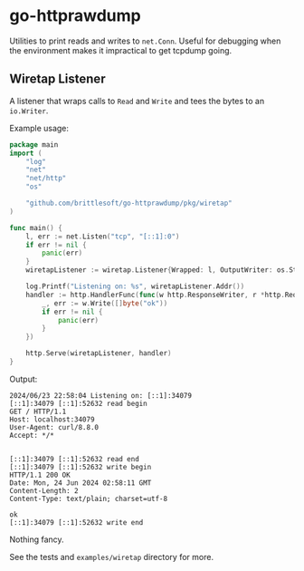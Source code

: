 # go-httprawdump

Utilities to print reads and writes to `net.Conn`.
Useful for debugging when the environment makes it impractical to get tcpdump going.


## Wiretap Listener

A listener that wraps calls to `Read` and `Write` and tees the bytes to an `io.Writer`.

Example usage:

```go
package main
import (
    "log"
    "net"
    "net/http"
    "os"

    "github.com/brittlesoft/go-httprawdump/pkg/wiretap"
)

func main() {
    l, err := net.Listen("tcp", "[::1]:0")
    if err != nil {
        panic(err)
    }
    wiretapListener := wiretap.Listener{Wrapped: l, OutputWriter: os.Stdout}

    log.Printf("Listening on: %s", wiretapListener.Addr())
    handler := http.HandlerFunc(func(w http.ResponseWriter, r *http.Request) {
        _, err := w.Write([]byte("ok"))
        if err != nil {
            panic(err)
        }
    })

    http.Serve(wiretapListener, handler)
}
```

Output:
```
2024/06/23 22:58:04 Listening on: [::1]:34079
[::1]:34079 [::1]:52632 read begin
GET / HTTP/1.1
Host: localhost:34079
User-Agent: curl/8.8.0
Accept: */*


[::1]:34079 [::1]:52632 read end
[::1]:34079 [::1]:52632 write begin
HTTP/1.1 200 OK
Date: Mon, 24 Jun 2024 02:58:11 GMT
Content-Length: 2
Content-Type: text/plain; charset=utf-8

ok
[::1]:34079 [::1]:52632 write end
```

Nothing fancy.

See the tests and  `examples/wiretap` directory for more.
